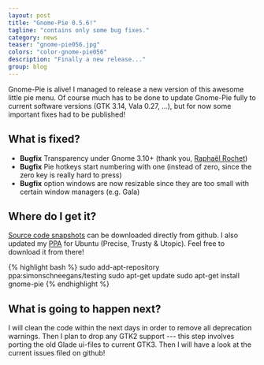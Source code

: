 ```yaml
---
layout: post
title: "Gnome-Pie 0.5.6!"
tagline: "contains only some bug fixes."
category: news
teaser: "gnome-pie056.jpg"
colors: "color-gnome-pie056"
description: "Finally a new release..."
group: blog
---
```


Gnome-Pie is alive! I managed to release a new version of this awesome little pie menu. Of course much has to be done to update Gnome-Pie fully to current software versions (GTK 3.14, Vala 0.27, ...), but for now some important fixes had to be published!

<!--more-->


## What is fixed?

* **Bugfix** Transparency under Gnome 3.10+ (thank you, [Raphaël Rochet](https://github.com/RaphaelRochet))
* **Bugfix** Pie hotkeys start numbering with one (instead of zero, since the zero key is really hard to press)
* **Bugfix** option windows are now resizable since they are too small with certain window managers (e.g. Gala)

## Where do I get it?

[Source code snapshots](https://github.com/Simmesimme/Gnome-Pie/tags) can be downloaded directly from github. I also updated my [PPA](https://launchpad.net/~simonschneegans/+archive/ubuntu/testing) for Ubuntu (Precise, Trusty &amp; Utopic). Feel free to download it from there!

{% highlight bash %}
sudo add-apt-repository ppa:simonschneegans/testing
sudo apt-get update
sudo apt-get install gnome-pie
{% endhighlight %}


## What is going to happen next?

I will clean the code within the next days in order to remove all deprecation warnings. Then I plan to drop any GTK2 support --- this step involves porting the old Glade ui-files to current GTK3. Then I will have a look at the current issues filed on github!
